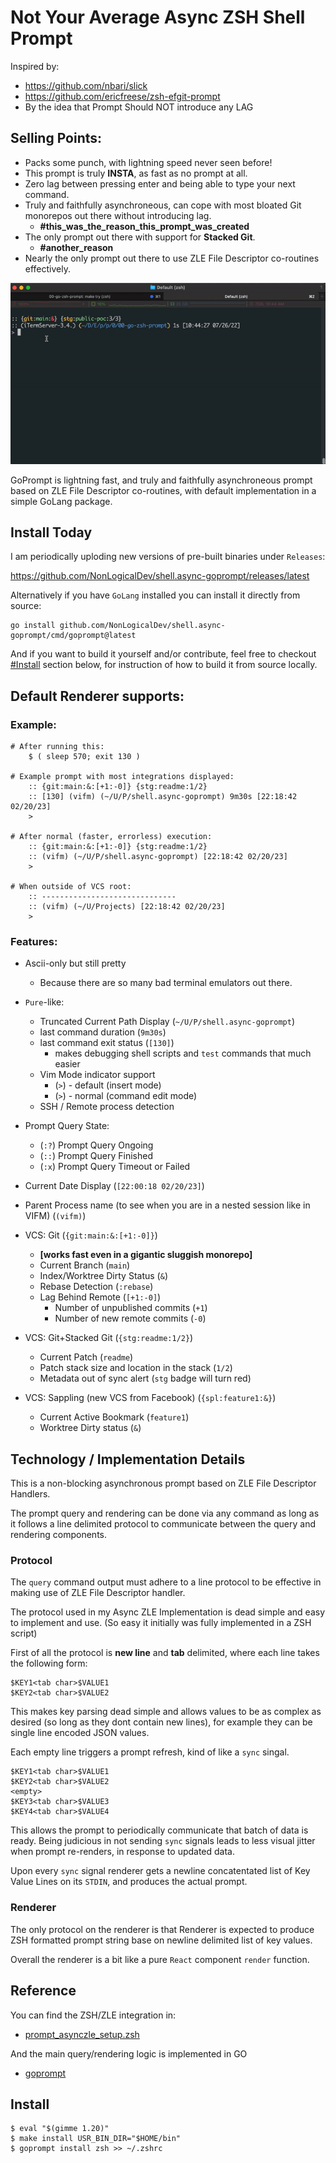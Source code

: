 # Not Your Average Async ZSH Shell Prompt

Inspired by: 
* https://github.com/nbari/slick
* https://github.com/ericfreese/zsh-efgit-prompt
* By the idea that Prompt Should NOT introduce any LAG

## Selling Points:

* Packs some punch, with lightning speed never seen before!
* This prompt is truly **INSTA**, as fast as no prompt at all.
* Zero lag between pressing enter and being able to type your next command.
* Truly and faithfully asynchroneous, can cope with most bloated Git monorepos out there without introducing lag. 
	* **#this_was_the_reason_this_prompt_was_created**
* The only prompt out there with support for **Stacked Git**.
	* **#another_reason**
* Nearly the only prompt out there to use ZLE File Descriptor co-routines effectively.

![Demo Of GoPrompt With ZLE](./assets/Kapture%202022-07-26%20at%2010.45.33.gif "Capture")

GoPrompt is lightning fast, and truly and faithfully asynchroneous prompt based on ZLE File Descriptor co-routines, with default implementation in a simple GoLang package.

## Install Today

I am periodically uploding new versions of pre-built binaries under `Releases`:

https://github.com/NonLogicalDev/shell.async-goprompt/releases/latest

Alternatively if you have `GoLang` installed you can install it directly from source:

```
go install github.com/NonLogicalDev/shell.async-goprompt/cmd/goprompt@latest
```

And if you want to build it yourself and/or contribute, feel free to checkout [#Install](#install) section below, for instruction of how to build it from source locally.

## Default Renderer supports:

### Example:

```
# After running this:
	$ ( sleep 570; exit 130 )

# Example prompt with most integrations displayed:
	:: {git:main:&:[+1:-0]} {stg:readme:1/2}
	:: [130] (vifm) (~/U/P/shell.async-goprompt) 9m30s [22:18:42 02/20/23]
	>

# After normal (faster, errorless) execution:
	:: {git:main:&:[+1:-0]} {stg:readme:1/2}
	:: (vifm) (~/U/P/shell.async-goprompt) [22:18:42 02/20/23]
	>

# When outside of VCS root:
	:: ------------------------------
	:: (vifm) (~/U/Projects) [22:18:42 02/20/23]
	>

```

### Features:

* Ascii-only but still pretty
	* Because there are so many bad terminal emulators out there.

* `Pure`-like:
	* Truncated Current Path Display (`~/U/P/shell.async-goprompt`)
	* last command duration (`9m30s`)
	* last command exit status (`[130]`)
		* makes debugging shell scripts and `test` commands that much easier
	* Vim Mode indicator support
		* (`>`) - default (insert mode)
		* (`>`) - normal (command edit mode)
	* SSH / Remote process detection

* Prompt Query State:
	* (`:?`) Prompt Query Ongoing
	* (`::`) Prompt Query Finished
	* (`:x`) Prompt Query Timeout or Failed

* Current Date Display (`[22:00:18 02/20/23]`)
* Parent Process name (to see when you are in a nested session like in VIFM) (`(vifm)`)

* VCS: Git (`{git:main:&:[+1:-0]}`)
	* **[works fast even in a gigantic sluggish monorepo]**
	* Current Branch (`main`)
	* Index/Worktree Dirty Status (`&`)
	* Rebase Detection (`:rebase`)
	* Lag Behind Remote (`[+1:-0]`)
		* Number of unpublished commits (`+1`)
		* Number of new remote commits (`-0`)

* VCS: Git+Stacked Git (`{stg:readme:1/2}`)
	* Current Patch (`readme`)
	* Patch stack size and location in the stack (`1/2`)
	* Metadata out of sync alert (`stg` badge will turn red)

* VCS: Sappling (new VCS from Facebook) (`{spl:feature1:&}`)
	* Current Active Bookmark (`feature1`)
	* Worktree Dirty status (`&`)

## Technology / Implementation Details

This is a non-blocking asynchronous prompt based on ZLE File Descriptor Handlers.

The prompt query and rendering can be done via any command as long as it follows a line delimited protocol to communicate between the query and rendering components.

### Protocol

The `query` command output must adhere to a line protocol to be effective in making use of ZLE File Descriptor handler.

The protocol used in my Async ZLE Implementation is dead simple and easy to implement and use. (So easy it initially was fully implemented in a ZSH script)

First of all the protocol is **new line** and **tab** delimited, where each line takes the following form:
```
$KEY1<tab char>$VALUE1
$KEY2<tab char>$VALUE2
```

This makes key parsing dead simple and allows values to be as complex as desired (so long as they dont contain new lines), for example they can be single line encoded JSON values.

Each empty line triggers a prompt refresh, kind of like a `sync` singal.
```
$KEY1<tab char>$VALUE1
$KEY2<tab char>$VALUE2
<empty>
$KEY3<tab char>$VALUE3
$KEY4<tab char>$VALUE4
```


This allows the prompt to periodically communicate that batch of data is ready. Being judicious in not sending `sync` signals leads to less visual jitter when prompt re-renders, in response to updated data.

Upon every `sync` signal renderer gets a newline concatentated list of Key Value Lines on its `STDIN`, and produces the actual prompt.

### Renderer

The only protocol on the renderer is that Renderer is expected to produce ZSH formatted prompt string base on newline delimited list of key values.

Overall the renderer is a bit like a pure `React` component `render` function.

## Reference

You can find the ZSH/ZLE integration in:

* [prompt_asynczle_setup.zsh](./plugin/zsh/prompt_asynczle_setup.zsh)

And the main query/rendering logic is implemented in GO

* [goprompt](./cmd/goprompt)

## Install

```
$ eval "$(gimme 1.20)"
$ make install USR_BIN_DIR="$HOME/bin"
$ goprompt install zsh >> ~/.zshrc
```
